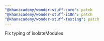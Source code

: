 ```yaml
---
"@khanacademy/wonder-stuff-core": patch
"@khanacademy/wonder-stuff-i18n": patch
"@khanacademy/wonder-stuff-testing": patch
---
```


Fix typing of isolateModules
